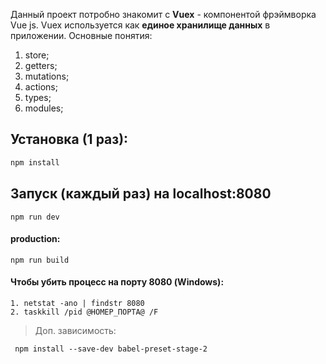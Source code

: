 Данный проект потробно знакомит с **Vuex** - компонентой фрэймворка Vue js. 
Vuex используется как **единое хранилище данных** в приложении.
Основные понятия:
1. store;
2. getters;
3. mutations;
4. actions;
5. types;
6. modules;


## Установка (1 раз):

``` bash
npm install
```
## Запуск (каждый раз) на localhost:8080
```
npm run dev
```
#### production:
```
npm run build
```

#### Чтобы убить процесс на порту 8080 (Windows):
```
1. netstat -ano | findstr 8080
2. taskkill /pid @НОМЕР_ПОРТА@ /F
``` 
> Доп. зависимость:
``` 
 npm install --save-dev babel-preset-stage-2
``` 

